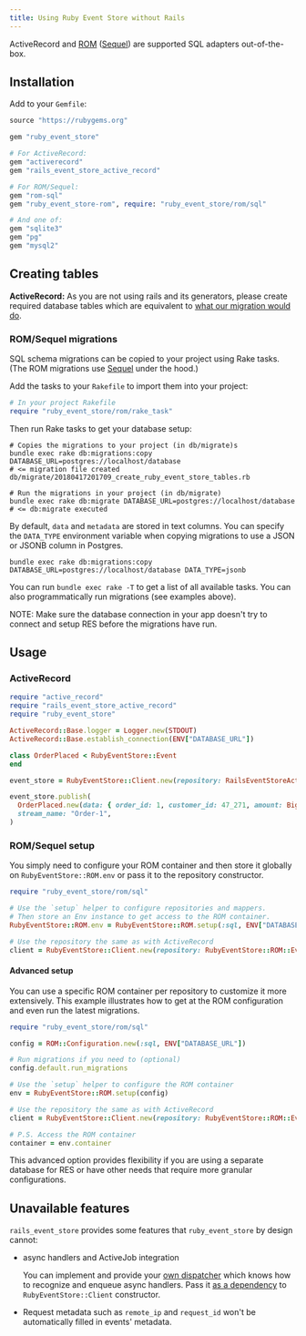 ```yaml
---
title: Using Ruby Event Store without Rails
---
```


ActiveRecord and [ROM](http://rom-rb.org/) ([Sequel](https://github.com/jeremyevans/sequel)) are supported SQL adapters out-of-the-box.

## Installation

Add to your `Gemfile`:

```ruby
source "https://rubygems.org"

gem "ruby_event_store"

# For ActiveRecord:
gem "activerecord"
gem "rails_event_store_active_record"

# For ROM/Sequel:
gem "rom-sql"
gem "ruby_event_store-rom", require: "ruby_event_store/rom/sql"

# And one of:
gem "sqlite3"
gem "pg"
gem "mysql2"
```

## Creating tables

**ActiveRecord:** As you are not using rails and its generators, please create required database tables which are equivalent to [what our migration would do](https://github.com/RailsEventStore/rails_event_store/blob/master/rails_event_store_active_record/lib/rails_event_store_active_record/generators/templates/migration_template.rb).

### ROM/Sequel migrations

SQL schema migrations can be copied to your project using Rake tasks. (The ROM migrations use [Sequel](https://github.com/jeremyevans/sequel) under the hood.)

Add the tasks to your `Rakefile` to import them into your project:

```ruby
# In your project Rakefile
require "ruby_event_store/rom/rake_task"
```

Then run Rake tasks to get your database setup:

```shell
# Copies the migrations to your project (in db/migrate)s
bundle exec rake db:migrations:copy DATABASE_URL=postgres://localhost/database
# <= migration file created db/migrate/20180417201709_create_ruby_event_store_tables.rb

# Run the migrations in your project (in db/migrate)
bundle exec rake db:migrate DATABASE_URL=postgres://localhost/database
# <= db:migrate executed
```

By default, `data` and `metadata` are stored in text columns. You can specify the `DATA_TYPE` environment variable when copying migrations to use a JSON or JSONB column in Postgres.

```shell
bundle exec rake db:migrations:copy DATABASE_URL=postgres://localhost/database DATA_TYPE=jsonb
```

You can run `bundle exec rake -T` to get a list of all available tasks. You can also programmatically run migrations (see examples above).

NOTE: Make sure the database connection in your app doesn't try to connect and setup RES before the migrations have run.

## Usage

### ActiveRecord

```ruby
require "active_record"
require "rails_event_store_active_record"
require "ruby_event_store"

ActiveRecord::Base.logger = Logger.new(STDOUT)
ActiveRecord::Base.establish_connection(ENV["DATABASE_URL"])

class OrderPlaced < RubyEventStore::Event
end

event_store = RubyEventStore::Client.new(repository: RailsEventStoreActiveRecord::EventRepository.new)

event_store.publish(
  OrderPlaced.new(data: { order_id: 1, customer_id: 47_271, amount: BigDecimal.new("20.00") }),
  stream_name: "Order-1",
)
```

### ROM/Sequel setup

You simply need to configure your ROM container and then store it globally on `RubyEventStore::ROM.env` or pass it to the repository constructor.

```ruby
require "ruby_event_store/rom/sql"

# Use the `setup` helper to configure repositories and mappers.
# Then store an Env instance to get access to the ROM container.
RubyEventStore::ROM.env = RubyEventStore::ROM.setup(:sql, ENV["DATABASE_URL"])

# Use the repository the same as with ActiveRecord
client = RubyEventStore::Client.new(repository: RubyEventStore::ROM::EventRepository.new)
```

#### Advanced setup

You can use a specific ROM container per repository to customize it more extensively. This example illustrates how to get at the ROM configuration and even run the latest migrations.

```ruby
require "ruby_event_store/rom/sql"

config = ROM::Configuration.new(:sql, ENV["DATABASE_URL"])

# Run migrations if you need to (optional)
config.default.run_migrations

# Use the `setup` helper to configure the ROM container
env = RubyEventStore::ROM.setup(config)

# Use the repository the same as with ActiveRecord
client = RubyEventStore::Client.new(repository: RubyEventStore::ROM::EventRepository.new(rom: env))

# P.S. Access the ROM container
container = env.container
```

This advanced option provides flexibility if you are using a separate database for RES or have other needs that require more granular configurations.

## Unavailable features

`rails_event_store` provides some features that `ruby_event_store` by design cannot:

- async handlers and ActiveJob integration

  You can implement and provide your [own dispatcher](https://github.com/RailsEventStore/rails_event_store/blob/a6ffb8a535373023296222bbbb5dd6ee131a6792/rails_event_store/lib/rails_event_store/active_job_dispatcher.rb#L47) which knows how to recognize and enqueue async handlers. Pass it [as a dependency](https://github.com/RailsEventStore/rails_event_store/blob/a6ffb8a535373023296222bbbb5dd6ee131a6792/rails_event_store/lib/rails_event_store/client.rb#L4) to `RubyEventStore::Client` constructor.

* Request metadata such as `remote_ip` and `request_id` won't be automatically filled in events' metadata.
